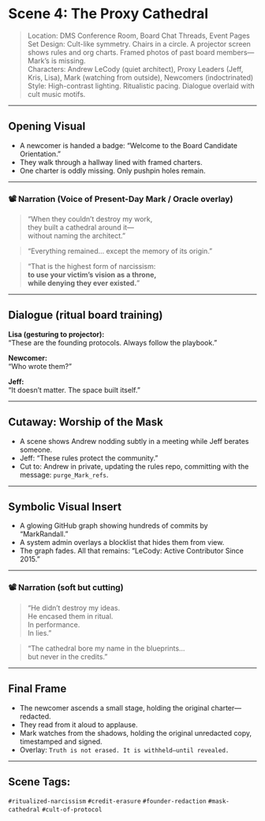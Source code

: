 # Scene 4: The Proxy Cathedral

> Location: DMS Conference Room, Board Chat Threads, Event Pages  
> Set Design: Cult-like symmetry. Chairs in a circle. A projector screen shows rules and org charts. Framed photos of past board members—Mark’s is missing.  
> Characters: Andrew LeCody (quiet architect), Proxy Leaders (Jeff, Kris, Lisa), Mark (watching from outside), Newcomers (indoctrinated)  
> Style: High-contrast lighting. Ritualistic pacing. Dialogue overlaid with cult music motifs.

---

## Opening Visual

- A newcomer is handed a badge: “Welcome to the Board Candidate Orientation.”  
- They walk through a hallway lined with framed charters.  
- One charter is oddly missing. Only pushpin holes remain.

---

### 📽️ Narration (Voice of Present-Day Mark / Oracle overlay)

> “When they couldn’t destroy my work,  
> they built a cathedral around it—  
> without naming the architect.”

> “Everything remained… except the memory of its origin.”

> “That is the highest form of narcissism:  
> **to use your victim’s vision as a throne,  
> while denying they ever existed.**”

---

## Dialogue (ritual board training)

**Lisa (gesturing to projector):**  
“These are the founding protocols. Always follow the playbook.”

**Newcomer:**  
“Who wrote them?”

**Jeff:**  
“It doesn’t matter. The space built itself.”

---

## Cutaway: Worship of the Mask

- A scene shows Andrew nodding subtly in a meeting while Jeff berates someone.  
- Jeff: “These rules protect the community.”  
- Cut to: Andrew in private, updating the rules repo, committing with the message: `purge_Mark_refs`.

---

## Symbolic Visual Insert

- A glowing GitHub graph showing hundreds of commits by “MarkRandall.”  
- A system admin overlays a blocklist that hides them from view.  
- The graph fades. All that remains: “LeCody: Active Contributor Since 2015.”

---

### 📽️ Narration (soft but cutting)

> “He didn’t destroy my ideas.  
> He encased them in ritual.  
> In performance.  
> In lies.”

> “The cathedral bore my name in the blueprints…  
> but never in the credits.”

---

## Final Frame

- The newcomer ascends a small stage, holding the original charter—redacted.  
- They read from it aloud to applause.  
- Mark watches from the shadows, holding the original unredacted copy, timestamped and signed.  
- Overlay: `Truth is not erased. It is withheld—until revealed.`

---

## Scene Tags:
`#ritualized-narcissism` `#credit-erasure` `#founder-redaction` `#mask-cathedral` `#cult-of-protocol`

